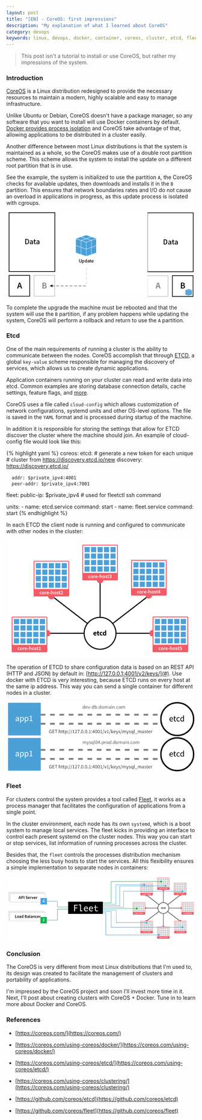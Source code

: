 ```yaml
---
layout: post
title: "[EN] - CoreOS: first impressions"
description: "My explanation of what I learned about CoreOS"
category: devops
keywords: linux, devops, docker, container, coreos, cluster, etcd, fleet, systemd
---
```


> This post isn't a tutorial to install or use CoreOS, but rather my 
impressions of the system.

### Introduction

[CoreOS](https://coreos.com/) is a Linux distribution redesigned to provide the necessary 
resources to maintain a modern, highly scalable and easy to manage 
infrastructure.

Unlike Ubuntu or Debian, CoreOS doesn't have a package manager, so any 
software that you want to install will use Docker containers by default.
[Docker provides process isolation](https://docs.docker.com/introduction/understanding-docker/#the-underlying-technology) and CoreOS take advantage of that, 
allowing applications to be distributed in a cluster easily.

Another difference between most Linux distributions is that the system 
is maintained as a whole, so the CoreOS makes use of a double root 
partition scheme.
This scheme allows the system to install the update on a different root 
partition that is in use.

See the example, the system is initialized to use the partition `A`, the 
CoreOS checks for available updates, then downloads and installs it in 
the `B` partition. This ensures that network boundaries rates and I/O do 
not cause an overload in applications in progress, as this update 
process is isolated with cgroups.

![coreos update example](/images/update-coreos.png)

To complete the upgrade the machine must be rebooted and that the system 
will use the `B` partition, if any problem happens while updating the 
system, CoreOS will perform a rollback and return to use the `A` partition.

### Etcd

One of the main requirements of running a cluster is the ability to 
communicate between the nodes. CoreOS accomplish that through [ETCD](https://github.com/coreos/etcd), 
a global `key-value` scheme responsible for managing the discovery 
of services, which allows us to create dynamic applications.

Application containers running on your cluster can read and write data 
into etcd. Common examples are storing database connection details, 
cache settings, feature flags, and [more](https://coreos.com/using-coreos/etcd/).

CoreOS uses a file called `cloud-config` which allows customization of 
network configurations, systemd units and other OS-level options.
The file is saved in the `YAML` format and is processed during startup 
of the machine.

In addition it is responsible for storing the settings that allow for 
ETCD discover the cluster where the machine should join.
An example of cloud-config file would look like this:

{% highlight yaml %}
coreos:
  etcd:
	  # generate a new token for each unique 
	  # cluster from https://discovery.etcd.io/new
	  discovery: https://discovery.etcd.io/<token>

	  addr: $private_ipv4:4001
	  peer-addr: $private_ipv4:7001
 
  fleet:
	  public-ip: $private_ipv4   # used for fleetctl ssh command

  units:
	  - name: etcd.service
	    command: start
	  - name: fleet.service
	    command: start
{% endhighlight %}

In each ETCD the client node is running and configured to communicate 
with other nodes in the cluster:

![etcd cluster](/images/etcd-cluster.png)

The operation of ETCD to share configuration data is based on an REST 
API (HTTP and JSON) by default in: [http://127.0.0.1:4001/v2/keys/](#).
Use docker with ETCD is very interesting, because ETCD runs on every 
host at the same ip address. This way you can send a single container 
for different nodes in a cluster.

![etcd api](/images/etcd-api.png)

### Fleet

For clusters control the system provides a tool called [Fleet](https://github.com/coreos/fleet), it 
works as a process manager that facilitates the configuration of 
applications from a single point.

In the cluster environment, each node has its own `systemd`, which is a 
boot system to manage local services. The fleet kicks in providing an 
interface to control each present systemd on the cluster nodes. 
This way you can start or stop services, list information of running 
processes across the cluster.

Besides that, the `fleet` controls the processes distribution mechanism 
choosing the less busy hosts to start the services. All this flexibility 
ensures a simple implementation to separate nodes in containers:

![fleet manager](/images/fleet-manager.png)

### Conclusion

The CoreOS is very different from most Linux distributions that I'm 
used to, its design was created to facilitate the management of clusters 
and portability of applications.

I'm impressed by the CoreOS project and soon I'll invest more time in it.
Next, I'll post about creating clusters with CoreOS + Docker. Tune in to 
learn more about Docker and CoreOS.

### References

- [https://coreos.com/](https://coreos.com/)

- [https://coreos.com/using-coreos/docker/](https://coreos.com/using-coreos/docker/)

- [https://coreos.com/using-coreos/etcd/](https://coreos.com/using-coreos/etcd/)

- [https://coreos.com/using-coreos/clustering/](https://coreos.com/using-coreos/clustering/)

- [https://github.com/coreos/etcd](https://github.com/coreos/etcd)

- [https://github.com/coreos/fleet](https://github.com/coreos/fleet)

